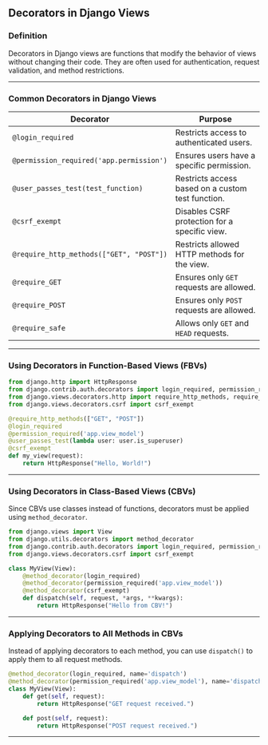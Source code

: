 ## **Decorators in Django Views**  

### **Definition**  
Decorators in Django views are functions that modify the behavior of views without changing their code. They are often used for authentication, request validation, and method restrictions.

---

### **Common Decorators in Django Views**  

| Decorator | Purpose |
|-----------|---------|
| `@login_required` | Restricts access to authenticated users. |
| `@permission_required('app.permission')` | Ensures users have a specific permission. |
| `@user_passes_test(test_function)` | Restricts access based on a custom test function. |
| `@csrf_exempt` | Disables CSRF protection for a specific view. |
| `@require_http_methods(["GET", "POST"])` | Restricts allowed HTTP methods for the view. |
| `@require_GET` | Ensures only `GET` requests are allowed. |
| `@require_POST` | Ensures only `POST` requests are allowed. |
| `@require_safe` | Allows only `GET` and `HEAD` requests. |

---

### **Using Decorators in Function-Based Views (FBVs)**  

```python
from django.http import HttpResponse
from django.contrib.auth.decorators import login_required, permission_required, user_passes_test
from django.views.decorators.http import require_http_methods, require_GET, require_POST
from django.views.decorators.csrf import csrf_exempt

@require_http_methods(["GET", "POST"])
@login_required
@permission_required('app.view_model')
@user_passes_test(lambda user: user.is_superuser)
@csrf_exempt
def my_view(request):
    return HttpResponse("Hello, World!")
```

---

### **Using Decorators in Class-Based Views (CBVs)**  

Since CBVs use classes instead of functions, decorators must be applied using `method_decorator`.  

```python
from django.views import View
from django.utils.decorators import method_decorator
from django.contrib.auth.decorators import login_required, permission_required
from django.views.decorators.csrf import csrf_exempt

class MyView(View):
    @method_decorator(login_required)
    @method_decorator(permission_required('app.view_model'))
    @method_decorator(csrf_exempt)
    def dispatch(self, request, *args, **kwargs):
        return HttpResponse("Hello from CBV!")
```

---

### **Applying Decorators to All Methods in CBVs**  

Instead of applying decorators to each method, you can use `dispatch()` to apply them to all request methods.

```python
@method_decorator(login_required, name='dispatch')
@method_decorator(permission_required('app.view_model'), name='dispatch')
class MyView(View):
    def get(self, request):
        return HttpResponse("GET request received.")

    def post(self, request):
        return HttpResponse("POST request received.")
```

---
